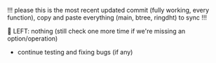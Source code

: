 !!! please this is the most recent updated commit (fully working, every function), copy and paste everything (main, btree, ringdht) to sync !!!

📝 LEFT:
nothing (still check one more time if we're missing an option/operation)
- continue testing and fixing bugs (if any)

